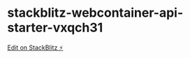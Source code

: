# stackblitz-webcontainer-api-starter-vxqch31

[Edit on StackBlitz ⚡️](https://stackblitz.com/edit/stackblitz-webcontainer-api-starter-1rwwva)